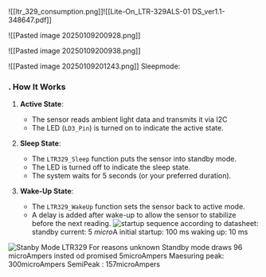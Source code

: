 ![[ltr_329_consumption.png]]![[Lite-On_LTR-329ALS-01 DS_ver1.1-348647.pdf]]

![[Pasted image 20250109200928.png]]


![[Pasted image 20250109200938.png]]

![[Pasted image 20250109201243.png]]
Sleepmode: 
### . **How It Works**

1. **Active State**:
    
    - The sensor reads ambient light data and transmits it via I2C
    - The LED (`LD3_Pin`) is turned on to indicate the active state.
2. **Sleep State**:
    
    - The `LTR329_Sleep` function puts the sensor into standby mode.
    - The LED is turned off to indicate the sleep state.
    - The system waits for 5 seconds (or your preferred duration).
3. **Wake-Up State**:
    
    - The `LTR329_WakeUp` function sets the sensor back to active mode.
    - A delay is added after wake-up to allow the sensor to stabilize before the next reading.
![startup sequence](/Images/StarupSequance.png)
according to datasheet: 
standby current: 5 $micro$A
initial startup: 100 ms
waking up: 10 ms 

![Stanby Mode LTR329](StandbyModeLTR329.png)
For reasons unknown Standby mode draws 96 microAmpers insted od promised 5microAmpers
Maesuring peak: 300microAmpers
SemiPeak : 157microAmpers